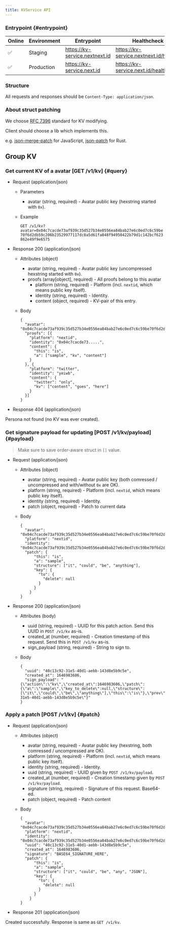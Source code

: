 ```yaml
---
title: KVService API
---
```


### Entrypoint {#entrypoint}

| Online | Environment | Entrypoint                        | Healthcheck                               |
| ------ | ----------- | --------------------------------- | ----------------------------------------- |
| ✅      | Staging     | https://kv-service.nextnext.id | https://kv-service.nextnext.id/healthz |
| ✅      | Production  | https://kv-service.next.id     | https://kv-service.next.id/healthz     |


### Structure

All requests and responses should be `Content-Type: application/json`.

### About struct patching

We choose [RFC 7396](https://www.rfc-editor.org/rfc/rfc7396) standard for
KV modifying.

Client should choose a lib which implements this.

e.g.
[json-merge-patch](https://github.com/pierreinglebert/json-merge-patch)
for JavaScript, [json-patch](https://github.com/idubrov/json-patch)
for Rust.

## Group KV

### Get current KV of a avatar [GET /v1/kv] {#query}

+ Request (application/json)

    + Parameters

        - avatar (string, required) - Avatar public key (hexstring started with `0x`).

    + Example

        `GET /v1/kv?avatar=0x04c7cacde73af939c35d527b34e0556ea84bab27e6c0ed7c6c59be70f6d2db59c206b23529977117dc8a5d61fa848f94950422b79d1c142bcf623862e49f9e6575`

+ Response 200 (application/json)

  + Attributes (object)

     + avatar (string, required) - Avatar public key (uncompressed hexstring started with `0x`).
     + proofs (array[object], required) - All proofs belong to this avatar
          + platform (string, required) - Platform (incl. `nextid`, which means public key itself).
          + identity (string, required) - Identity.
          + content (object, required) - KV-pair of this entry.

  + Body

        {
          "avatar": "0x04c7cacde73af939c35d527b34e0556ea84bab27e6c0ed7c6c59be70f6d2db59c206b23529977117dc8a5d61fa848f94950422b79d1c142bcf623862e49f9e6575",
          "proofs": [{
            "platform": "nextid",
            "identity": "0x04c7cacde73.....",
            "content": {
              "this": "is",
              "a": ["sample", "kv", "content"]
            }
          }, {
            "platform": "twitter",
            "identity": "yeiwb",
            "content": {
              "twitter": "only",
              "kv": ["content", "goes", "here"]
            }
          }]
        }

+ Response 404 (application/json)

Persona not found (no KV was ever created).

### Get signature payload for updating [POST /v1/kv/payload] {#payload}

> Make sure to save order-aware struct in `[]` value.

+ Request (application/json)

  + Attributes (object)

    + avatar (string, required) - Avatar public key (both comressed / uncompressed and with/without `0x` are OK).
    + platform (string, required) - Platform (incl. `nextid`, which means public key itself).
    + identity (string, required) - Identity.
    + patch (object, required) - Patch to current data

  + Body

        {
          "avatar": "0x04c7cacde73af939c35d527b34e0556ea84bab27e6c0ed7c6c59be70f6d2db59c206b23529977117dc8a5d61fa848f94950422b79d1c142bcf623862e49f9e6575",
          "platform": "nextid",
          "identity": "0x04c7cacde73af939c35d527b34e0556ea84bab27e6c0ed7c6c59be70f6d2db59c206b23529977117dc8a5d61fa848f94950422b79d1c142bcf623862e49f9e6575",
          "patch": {
              "this": "is",
              "a": "sample",
              "structure": ["it", "could", "be", "anything"],
              "key": {
                "to": {
                  "delete": null
                }
              }
            }
        }

+ Response 200 (application/json)

  + Attributes (body)

    + uuid (string, required) - UUID for this patch action. Send this UUID in `POST /v1/kv` as-is.
    + created_at (number, required) - Creation timestamp of this request. Send this in `POST /v1/kv` as-is.
    + sign_payload (string, required) - String to sign to.

  + Body

        {
          "uuid": "40c13c92-31e5-40d1-aebb-143d8e5b9c5e",
          "created_at": 1646983606,
          "sign_payload": "{\"action\":\"kv\",\"created_at\":1646983606,\"patch\":{\"a\":\"sample\",\"key_to_delete\":null,\"structure\":[\"it\",\"could\",\"be\",\"anything\"],\"this\":\"is\"},\"prev\":null,\"uuid\":\"40c13c92-31e5-40d1-aebb-143d8e5b9c5e\"}"
        }

### Apply a patch [POST /v1/kv] {#patch}

+ Request (application/json)

  + Attributes (object)

    + avatar (string, required) - Avatar public key (hexstring, both comressed / uncompressed are OK).
    + platform (string, required) - Platform (incl. `nextid`, which means public key itself).
    + identity (string, required) - Identity.
    + uuid (string, required) - UUID given by `POST /v1/kv/payload`.
    + created_at (number, required) - Creation timestamp given by `POST /v1/kv/payload`.
    + signature (string, required) - Signature of this request. Base64-ed.
    + patch (object, required) - Patch content

  + Body

        {
          "avatar": "0x04c7cacde73af939c35d527b34e0556ea84bab27e6c0ed7c6c59be70f6d2db59c206b23529977117dc8a5d61fa848f94950422b79d1c142bcf623862e49f9e6575",
          "platform": "nextid",
          "identity": "0x04c7cacde73af939c35d527b34e0556ea84bab27e6c0ed7c6c59be70f6d2db59c206b23529977117dc8a5d61fa848f94950422b79d1c142bcf623862e49f9e6575",
          "uuid": "40c13c92-31e5-40d1-aebb-143d8e5b9c5e",
          "created_at": 1646983606,
          "signature": "BASE64_SIGNATURE_HERE",
          "patch": {
              "this": "is",
              "a": "sample",
              "structure": ["it", "could", "be", "any", "JSON"],
              "key": {
                "to": {
                  "delete": null
                }
              }
            }
        }

+ Response 201 (application/json)

Created successfully. Response is same as `GET /v1/kv`.
